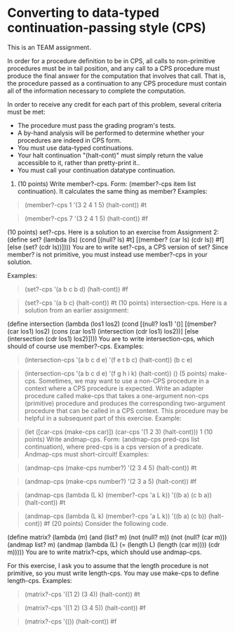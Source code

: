 # Converting to data-typed continuation-passing style (CPS)

This is an TEAM assignment.

In order for a procedure definition to be in CPS, all calls to non-primitive procedures must be in tail position, and any call to a CPS procedure must produce the final answer for the computation that involves that call. That is, the procedure passed as a continuation to any CPS procedure must contain all of the information necessary to complete the computation.

In order to receive any credit for each part of this problem, several criteria must be met:

- The procedure must pass the grading program's tests.
- A by-hand analysis will be performed to determine whether your procedures are indeed in CPS form.
- You must use data-typed continuations.
- Your halt continuation "(halt-cont)" must simply return the value accessible to it, rather than pretty-print it..
- You must call your continuation datatype continuation.

1. (10 points) Write member?-cps. Form: (member?-cps item list continuation). It calculates the same thing as member?
Examples:

> (member?-cps 1 '(3 2 4 1 5) (halt-cont))
#t

> (member?-cps 7 '(3 2 4 1 5) (halt-cont))
#f

(10 points) set?-cps. Here is a solution to an exercise from Assignment 2:
(define set?
  (lambda (ls)
    (cond
     [(null? ls) #t]
     [(member? (car ls) (cdr ls)) #f]
     [else (set? (cdr ls))])))
You are to write set?-cps, a CPS version of set? Since member? is not primitive, you must instead use member?-cps in your solution.

Examples:

 
>  (set?-cps '(a b c b d) (halt-cont))
#f

> (set?-cps '(a b c) (halt-cont))
#t
(10 points) intersection-cps. Here is a solution from an earlier assignment:
 
(define intersection
  (lambda (los1 los2)
    (cond
     [(null? los1) '()]
     [(member? (car los1) los2)
      (cons (car los1)
            (intersection (cdr los1) los2))]
     [else (intersection (cdr los1) los2)]))) 
You are to write intersection-cps, which should of course use member?-cps.
Examples:

>(intersection-cps '(a b c d e) '(f e t b c) (halt-cont))
(b c e)

> (intersection-cps '(a b c d e) '(f g h i k) (halt-cont))
()
(5 points) make-cps. Sometimes, we may want to use a non-CPS procedure in a context where a CPS procedure is expected. Write an adapter procedure called make-cps that takes a one-argument non-cps (primitive) procedure and produces the corresponding two-argument procedure that can be called in a CPS context. This procedure may be helpful in a subsequent part of this exercise.
Example:

> (let ([car-cps (make-cps car)])
     (car-cps '(1 2 3) (halt-cont)))
1
(10 points) Write andmap-cps. Form: (andmap-cps pred-cps list continuation), where pred-cps is a cps version of a predicate. Andmap-cps must short-circuit!
Examples:

> (andmap-cps (make-cps number?) '(2 3 4 5) (halt-cont))
#t

> (andmap-cps (make-cps number?) '(2 3 a 5) (halt-cont))
#f

> (andmap-cps (lambda (L k) (member?-cps 'a L k)) '((b a) (c b a)) (halt-cont))
#t

> (andmap-cps (lambda (L k) (member?-cps 'a L k)) '((b a) (c b)) (halt-cont))
#f
(20 points) Consider the following code.
 
(define matrix?
  (lambda (m)
    (and (list? m)
         (not (null? m))
         (not (null? (car m)))
         (andmap list? m)
         (andmap (lambda (L) (= (length L) (length (car m))))
                    (cdr m)))))
You are to write matrix?-cps, which should use andmap-cps.

For this exercise, I ask you to assume that the length procedure is not primitive, so you must write length-cps. You may use make-cps to define length-cps. Examples:

 

> (matrix?-cps '((1 2) (3 4)) (halt-cont))
#t

> (matrix?-cps '((1 2) (3 4 5)) (halt-cont))
#f

> (matrix?-cps '(()) (halt-cont))
#f

